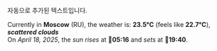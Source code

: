 
자동으로 추가된 텍스트입니다.

<!--START_SECTION:weather:moscow-->
Currently in **Moscow** (RU), the weather is: **23.5°C** (feels like **22.7°C**), ***scattered clouds***<br/>
On *April 18, 2025*, the *sun rises* at 🌅**05:16** and *sets* at 🌇**19:40**.
<!--END_SECTION:weather-->
